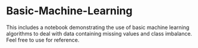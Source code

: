# Basic-Machine-Learning
This includes a notebook demonstrating the use of basic machine learning algorithms to deal with data containing missing values and class imbalance. Feel free to use for reference.
